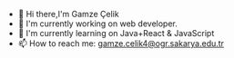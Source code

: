 - 👋 Hi there,I'm Gamze Çelik
- 👀 I'm currently working on web developer.
- 🌱 I'm currently learning on Java+React & JavaScript
- 📫 How to reach me: gamze.celik4@ogr.sakarya.edu.tr
